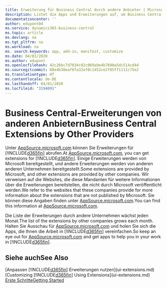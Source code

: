```yaml
---
title: Erweiterung für Business Central durch andere Anbieter | Microsoft Docs
description: Listet die Apps und Erweiterungen auf, um Business Central, die von anderen Mandanten bereitgestellt werden, anzupassen.
documentationcenter: ''
author: edupont04
ms.service: dynamics365-business-central
ms.topic: article
ms.devlang: na
ms.tgt_pltfrm: na
ms.workload: na
ms. search.keywords: app, add-in, manifest, customize
ms.date: 04/01/2020
ms.author: edupont
ms.openlocfilehash: 42c26bc7d7034c02c069a9e4b7890a5dc514cd4d
ms.sourcegitcommit: 88e4b30eaf6fa32af0c1452ce2f85ff1111c75e2
ms.translationtype: HT
ms.contentlocale: de-DE
ms.lasthandoff: 04/01/2020
ms.locfileid: "3194091"
---
```

# <a name="business-central-extensions-by-other-providers"></a><span data-ttu-id="172a2-103">Business Central-Erweiterungen von anderen Anbietern</span><span class="sxs-lookup"><span data-stu-id="172a2-103">Business Central Extensions by Other Providers</span></span>
<span data-ttu-id="172a2-104">Unter [AppSource.microsoft.com](https://appsource.microsoft.com/) können Sie Erweiterungen für [!INCLUDE[d365fin](includes/d365fin_md.md)] abrufen.</span><span class="sxs-lookup"><span data-stu-id="172a2-104">At [AppSource.microsoft.com](https://appsource.microsoft.com/), you can get extensions for [!INCLUDE[d365fin](includes/d365fin_md.md)].</span></span> <span data-ttu-id="172a2-105">Einige Erweiterungen werden von Microsoft bereitgestellt, und andere Erweiterungen werden von anderen anderen Unternehmen bereitgestellt.</span><span class="sxs-lookup"><span data-stu-id="172a2-105">Some extensions are provided by Microsoft, and other extensions are provided by other companies.</span></span> <span data-ttu-id="172a2-106">Wir verweisen auf die Websites, die diese Mandanten für weitere Informationen über die Erweiterungen bereitstellen, die nicht durch Microsoft veröffentlicht werden.</span><span class="sxs-lookup"><span data-stu-id="172a2-106">We refer to the websites that these companies provide for more information about the extensions that are not published by Microsoft.</span></span> <span data-ttu-id="172a2-107">Sie können diese Angaben finden unter [AppSource.microsoft.com](https://appsource.microsoft.com/marketplace/apps?product=dynamics-365%3Bdynamics-365-business-central&page=1).</span><span class="sxs-lookup"><span data-stu-id="172a2-107">You can find this information at [AppSource.microsoft.com](https://appsource.microsoft.com/marketplace/apps?product=dynamics-365%3Bdynamics-365-business-central&page=1).</span></span>  

<span data-ttu-id="172a2-108">Die Liste der Erweiterungen durch andere Unternehmen wächst jeden Monat.</span><span class="sxs-lookup"><span data-stu-id="172a2-108">The list of the extensions by other companies grows each month.</span></span> <span data-ttu-id="172a2-109">Halten Sie Ausschau für [AppSource.microsoft.com](https://appsource.microsoft.com/marketplace/apps?product=dynamics-365%3Bdynamics-365-business-central&page=1) und holen Sie sich die Apps, die Ihnen die Arbeit in [!INCLUDE[d365fin](includes/d365fin_md.md)] vereinfachen.</span><span class="sxs-lookup"><span data-stu-id="172a2-109">So keep an eye out for [AppSource.microsoft.com](https://appsource.microsoft.com/marketplace/apps?product=dynamics-365%3Bdynamics-365-business-central&page=1) and get apps to help you in your work in [!INCLUDE[d365fin](includes/d365fin_md.md)].</span></span>  

## <a name="see-also"></a><span data-ttu-id="172a2-110">Siehe auch</span><span class="sxs-lookup"><span data-stu-id="172a2-110">See Also</span></span>
<span data-ttu-id="172a2-111">[Anpassen [!INCLUDE[d365fin](includes/d365fin_md.md)] Erweiterungen nutzen](ui-extensions.md)</span><span class="sxs-lookup"><span data-stu-id="172a2-111">[Customizing [!INCLUDE[d365fin](includes/d365fin_md.md)] Using Extensions](ui-extensions.md)</span></span>  
[<span data-ttu-id="172a2-112">Erste Schritte</span><span class="sxs-lookup"><span data-stu-id="172a2-112">Getting Started</span></span>](product-get-started.md)  
